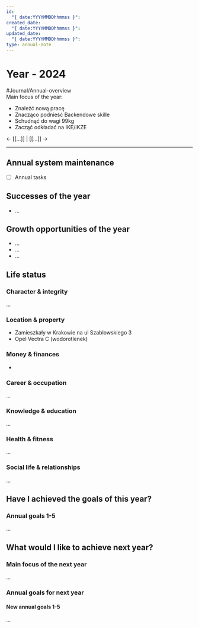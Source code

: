 ```yaml
---
id:
  "{ date:YYYYMMDDhhmmss }": 
created_date:
  "{ date:YYYYMMDDhhmmss }": 
updated_date:
  "{ date:YYYYMMDDhhmmss }": 
type: annual-note
---
```

# Year - 2024  
#Journal/Annual-overview   
Main focus of the year: 
- Znaleźć nową pracę
- Znacząco podnieść Backendowe skille
- Schudnąć do wagi 99kg
- Zacząć odkładać na IKE/IKZE



← [[…]] | [[…]] →  
  
---  
  
## Annual system maintenance  
- [ ] Annual tasks  
  
## Successes of the year  
- …  
  
## Growth opportunities of the year  
- …  
- …  
- …  
  
## Life status  
### Character & integrity  
…  
  
### Location & property  
- Zamieszkały w Krakowie na ul Szablowskiego 3
- Opel Vectra C (wodorotlenek)
### Money & finances  
- 
  
### Career & occupation  
…  
  
### Knowledge & education  
…  
  
### Health & fitness  
…  
  
### Social life & relationships  
…  
  
## Have I achieved the goals of this year?  
### Annual goals 1-5  
…  
  
## What would I like to achieve next year?  
### Main focus of the next year  
…  
  
### Annual goals for next year  
#### New annual goals 1-5  
…